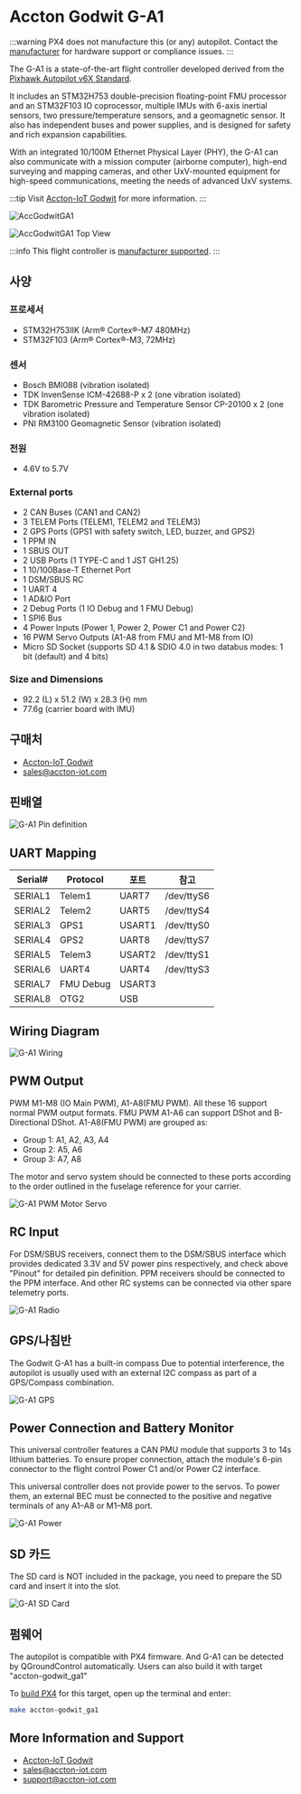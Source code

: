 # Accton Godwit G-A1

:::warning
PX4 does not manufacture this (or any) autopilot.
Contact the [manufacturer](https://cubepilot.org/#/home) for hardware support or compliance issues.
:::

The G-A1 is a state-of-the-art flight controller developed derived from the [Pixhawk Autopilot v6X Standard](https://github.com/pixhawk/Pixhawk-Standards/blob/master/DS-012%20Pixhawk%20Autopilot%20v6X%20Standard.pdf).

It includes an STM32H753 double-precision floating-point FMU processor and an STM32F103 IO coprocessor, multiple IMUs with 6-axis inertial sensors, two pressure/temperature sensors, and a geomagnetic sensor.
It also has independent buses and power supplies, and is designed for safety and rich expansion capabilities.

With an integrated 10/100M Ethernet Physical Layer (PHY), the G-A1 can also communicate with a mission computer (airborne computer), high-end surveying and mapping cameras, and other UxV-mounted equipment for high-speed communications, meeting the needs of advanced UxV systems.

:::tip
Visit [Accton-IoT Godwit](https://www.accton-iot.com/godwit/) for more information.
:::

![AccGodwitGA1](../../assets/flight_controller/accton-godwit/ga1/outlook.png "Accton Godwit G-A1")

![AccGodwitGA1 Top View](../../assets/flight_controller/accton-godwit/ga1/orientation.png "Accton Godwit G-A1 Top View")

:::info
This flight controller is [manufacturer supported](../flight_controller/autopilot_manufacturer_supported.md).
:::

## 사양

### 프로세서

- STM32H753IIK (Arm® Cortex®-M7 480MHz)
- STM32F103 (Arm® Cortex®-M3, 72MHz)

### 센서

- Bosch BMI088 (vibration isolated)
- TDK InvenSense ICM-42688-P x 2 (one vibration isolated)
- TDK Barometric Pressure and Temperature Sensor CP-20100 x 2 (one vibration isolated)
- PNI RM3100 Geomagnetic Sensor (vibration isolated)

### 전원

- 4.6V to 5.7V

### External ports

- 2 CAN Buses (CAN1 and CAN2)
- 3 TELEM Ports (TELEM1, TELEM2 and TELEM3)
- 2 GPS Ports (GPS1 with safety switch, LED, buzzer, and GPS2)
- 1 PPM IN
- 1 SBUS OUT
- 2 USB Ports (1 TYPE-C and 1 JST GH1.25)
- 1 10/100Base-T Ethernet Port
- 1 DSM/SBUS RC
- 1 UART 4
- 1 AD&IO Port
- 2 Debug Ports (1 IO Debug and 1 FMU Debug)
- 1 SPI6 Bus
- 4 Power Inputs (Power 1, Power 2, Power C1 and Power C2)
- 16 PWM Servo Outputs (A1-A8 from FMU and M1-M8 from IO)
- Micro SD Socket (supports SD 4.1 & SDIO 4.0 in two databus modes: 1 bit (default) and 4 bits)

### Size and Dimensions

- 92.2 (L) x 51.2 (W) x 28.3 (H) mm
- 77.6g (carrier board with IMU)

## 구매처

- [Accton-IoT Godwit](https://www.accton-iot.com/godwit/)
- [sales@accton-iot.com](sales@accton-iot.com)

## 핀배열

![G-A1 Pin definition](../../assets/flight_controller/accton-godwit/ga1/pin_definition.png "G-A1 Pin definition")

## UART Mapping

| Serial# | Protocol  | 포트     | 참고         |
| ------- | --------- | ------ | ---------- |
| SERIAL1 | Telem1    | UART7  | /dev/ttyS6 |
| SERIAL2 | Telem2    | UART5  | /dev/ttyS4 |
| SERIAL3 | GPS1      | USART1 | /dev/ttyS0 |
| SERIAL4 | GPS2      | UART8  | /dev/ttyS7 |
| SERIAL5 | Telem3    | USART2 | /dev/ttyS1 |
| SERIAL6 | UART4     | UART4  | /dev/ttyS3 |
| SERIAL7 | FMU Debug | USART3 |            |
| SERIAL8 | OTG2      | USB    |            |

## Wiring Diagram

![G-A1 Wiring](../../assets/flight_controller/accton-godwit/ga1/wiring.png "G-A1 Wiring")

## PWM Output

PWM M1-M8 (IO Main PWM), A1-A8(FMU PWM).
All these 16 support normal PWM output formats.
FMU PWM A1-A6 can support DShot and B-Directional DShot.
A1-A8(FMU PWM) are grouped as:

- Group 1: A1, A2, A3, A4
- Group 2: A5, A6
- Group 3: A7, A8

The motor and servo system should be connected to these ports according to the order outlined in the fuselage reference for your carrier.

![G-A1 PWM Motor Servo](../../assets/flight_controller/accton-godwit/ga1/motor_servo.png "G-A1 PWM Motor Servo")

## RC Input

For DSM/SBUS receivers, connect them to the DSM/SBUS interface which provides dedicated 3.3V and 5V power pins respectively, and check above "Pinout" for detailed pin definition.
PPM receivers should be connected to the PPM interface. And other RC systems can be connected via other spare telemetry ports.

![G-A1 Radio](../../assets/flight_controller/accton-godwit/ga1/radio.png "G-A1 Radio")

## GPS/나침반

The Godwit G-A1 has a built-in compass
Due to potential interference, the autopilot is usually used with an external I2C compass as part of a GPS/Compass combination.

![G-A1 GPS](../../assets/flight_controller/accton-godwit/ga1/gps.png "G-A1 GPS")

## Power Connection and Battery Monitor

This universal controller features a CAN PMU module that supports 3 to 14s lithium batteries.
To ensure proper connection, attach the module's 6-pin connector to the flight control Power C1 and/or Power C2 interface.

This universal controller does not provide power to the servos.
To power them, an external BEC must be connected to the positive and negative terminals of any A1–A8 or M1–M8 port.

![G-A1 Power](../../assets/flight_controller/accton-godwit/ga1/power.png "G-A1 Power")

## SD 카드

The SD card is NOT included in the package, you need to prepare the SD card and insert it into the slot.

![G-A1 SD Card](../../assets/flight_controller/accton-godwit/ga1/sdcard.png "G-A1 SD Card")

## 펌웨어

The autopilot is compatible with PX4 firmware. And G-A1 can be detected by QGroundControl automatically. Users can also build it with target "accton-godwit_ga1"

To [build PX4](../dev_setup/building_px4.md) for this target, open up the terminal and enter:

```sh
make accton-godwit_ga1
```

## More Information and Support

- [Accton-IoT Godwit](https://www.accton-iot.com/godwit/)
- [sales@accton-iot.com](sales@accton-iot.com)
- [support@accton-iot.com](mailto:support@accton-iot.com)
